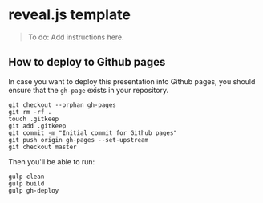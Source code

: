 # reveal.js template

> To do: Add instructions here.

## How to deploy to Github pages

In case you want to deploy this presentation into Github pages, you should ensure that the `gh-page` exists in your repository.

```text
git checkout --orphan gh-pages
git rm -rf .
touch .gitkeep
git add .gitkeep
git commit -m "Initial commit for Github pages"
git push origin gh-pages --set-upstream
git checkout master
```

Then you'll be able to run:

```text
gulp clean
gulp build
gulp gh-deploy
```
